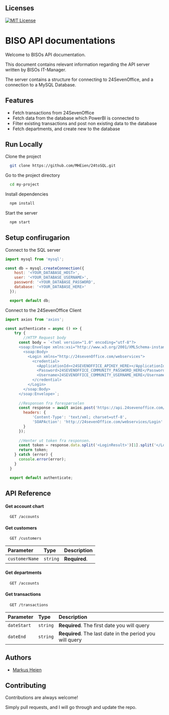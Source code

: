 
## Licenses



[![MIT License](https://img.shields.io/badge/License-MIT-green.svg)](https://choosealicense.com/licenses/mit/)




# BISO API documentations

Welcome to BISOs API documentation.

This document contains relevant information regarding the API server written by BISOs IT-Manager.

The server contains a structure for connecting to 24SevenOffice, and a connection to a MySQL Database.


## Features

- Fetch transactions from 24SevenOffice
- Fetch data from the database which PowerBI is connected to
- Filter existing transactions and post non existing data to the database
- Fetch departments, and create new to the database


## Run Locally

Clone the project

```bash
  git clone https://github.com/MHEien/24toSQL.git
```

Go to the project directory

```bash
  cd my-project
```

Install dependencies

```bash
  npm install
```

Start the server

```bash
  npm start
```


## Setup confirugarion

Connect to the SQL server

```javascript
import mysql from 'mysql';

const db = mysql.createConnection({
    host: '<YOUR_DATABASE_HOST>',
    user: '<YOUR_DATABASE_USERNAME>',
    password: '<YOUR_DATABASE_PASSWORD',
    database: '<YOUR_DATABASE_HERE>'
  });

  export default db;
```

Connect to the 24SevenOffice Client
```javascript
import axios from 'axios';

const authenticate = async () => {
    try {
        //HTTP Request body
      const body = `<?xml version="1.0" encoding="utf-8"?>
      <soap:Envelope xmlns:xsi="http://www.w3.org/2001/XMLSchema-instance" xmlns:xsd="http://www.w3.org/2001/XMLSchema" xmlns:soap="http://schemas.xmlsoap.org/soap/envelope/">
        <soap:Body>
          <Login xmlns="http://24sevenOffice.com/webservices">
            <credential>
              <ApplicationId><24SEVENOFFICE_APIKEY_HERE></ApplicationId>
              <Password>24SEVENOFFICE_COMMUNITY_PASSWORD_HERE</Password>
              <Username>24SEVENOFFICE_COMMUNITY_USERNAME_HERE</Username>
            </credential>
          </Login>
        </soap:Body>
      </soap:Envelope>`;
      
      //Responsen fra forespørselen
      const response = await axios.post('https://api.24sevenoffice.com/authenticate/v001/authenticate.asmx', body, {
        headers: {
            'Content-Type': 'text/xml; charset=utf-8',
            'SOAPAction': 'http://24sevenOffice.com/webservices/Login'
        }
      });
      
      //Henter ut token fra responsen.
      const token = response.data.split('<LoginResult>')[1].split('</LoginResult>')[0];
      return token;
    } catch (error) {
      console.error(error);
    }
  }

  export default authenticate;
```


## API Reference

#### Get account chart

```http
  GET /accounts
```

#### Get customers

```http
  GET /customers
```

| Parameter | Type     | Description                |
| :-------- | :------- | :------------------------- |
| `customerName` | `string` | **Required**.  |

#### Get departments

```http
  GET /accounts
```


#### Get transactions

```http
  GET /transactions
```

| Parameter | Type     | Description                       |
| :-------- | :------- | :-------------------------------- |
| `dateStart`      | `string` | **Required**. The first date you will query |
| `dateEnd`      | `string` | **Required**. The last date in the period you will query |


## Authors

- [Markus Heien](https://www.github.com/MHeien)


## Contributing

Contributions are always welcome!

Simply pull requests, and I will go through and update the repo.


